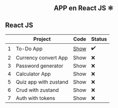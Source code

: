<div align="center">
    <h2>APP en React JS ⚛️</h2>
</div>

## React JS

|  | Project | Code | Status |
| --- | --- | --- | --- |
| 1 | To-Do App | [Show](projects/01-to-do/)  | :heavy_check_mark: |
| 2 | Currency convert App | Show | :x: |
| 3 | Password generator | Show | :x: |
| 4 | Calculator App | Show | :x: |
| 5 | Quiz app with zustand | Show | :x: |
| 6 | Crud with zustand | Show | :x: |
| 7 | Auth with tokens | Show | :x: |
